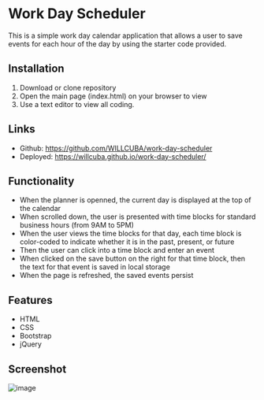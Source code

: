 # Work Day Scheduler
This is a simple work day calendar application that allows a user to save events for each hour of the day by using the starter code provided.

## Installation
1. Download or clone repository
2. Open the main page (index.html) on your browser to view 
3. Use a text editor to view all coding.

## Links
* Github: https://github.com/WILLCUBA/work-day-scheduler
* Deployed: https://willcuba.github.io/work-day-scheduler/

## Functionality
* When the planner is openned, the current day is displayed at the top of the calendar
* When scrolled down, the user is presented with time blocks for standard business hours (from 9AM to 5PM)
* When the user views the time blocks for that day, each time block is color-coded to indicate whether it is in the past, present, or future
* Then the user can click into a time block and enter an event
* When clicked on the save button on the right for that time block, then the text for that event is saved in local storage
* When the page is refreshed, the saved events persist
  
## Features
* HTML
* CSS
* Bootstrap
* jQuery

## Screenshot
![image](https://user-images.githubusercontent.com/51419545/151289593-9962b5f7-1949-4323-875b-b4fa10aa930d.png)

